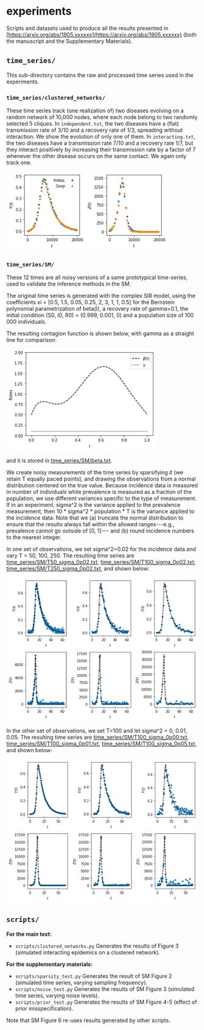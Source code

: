 # experiments

Scripts and datasets used to produce all the results presented in [https://arxiv.org/abs/1905.xxxxxx](https://arxiv.org/abs/1905.xxxxxx) (both the manuscript and the Supplementary Materials).


##  `time_series/`

This sub-directory contains the raw and processed time series used in the experiments.

### `time_series/clustered_networks/`

These time series track (one realization of) two diseases evolving on a random network of 10,000 nodes, where each node belong to two randomly selected 5 cliques.
In `independent.txt`, the two diseases have a (flat) transmission rate of 3/10 and a recovery rate of 1/3, spreading without interaction. We show the evolution of only one of them.
In `interacting.txt`, the two diseases have a transmission rate 7/10 and a recovery rate 1/7, but they interact positively by increasing their transmission rate by a factor of 7 whenever the other disease occurs on the same contact. We again only track one.

![](time_series/clustered_networks/clustered.png)


### `time_series/SM/`

These 12 times are all noisy versions of a same prototypical time-series, used to validate the inference methods in the SM.

The original time series is generated with the complex SIR model, using the coefficients xi = [0.5, 1.5, 0.05, 0.25, 2, 3, 1, 1, 0.5] for the Bernstein polynomial parametrization of beta(I), a recovery rate of gamma=0.1, the initial condition (S0, I0, R0) = (0.999, 0.001, 0) and a population size of 100 000 individuals.

The resulting contagion function is shown below, with gamma as a straight line for comparison:

![](time_series/SM/rates.png)

and it is stored in [time_series/SM/beta.txt](time_series/SM/beta.txt).

We create noisy measurements of the time series by sparsifying it (we retain T equally paced points), and drawing the observations from a normal distribution centered on the true value.
Because incidence data is measured in number of individuals while prevalence is measured as a fraction of the population, we use different variances specific to the type of measurement.
If in an experiment, sigma^2 is the variance applied to the prevalence measurement, then 10 * sigma^2 * population * T is the variance applied to the incidence data.
Note that we (a) truncate the normal distribution to ensure that the results always fall within the allowed ranges---e.g., prevalence cannot go outside of [0, 1]--- and (b) round incidence numbers to the nearest integer.

In one set of observations, we set sigma^2=0.02 for the incidence data and vary T = 50, 100, 250.
The resulting time series are [time_series/SM/T50_sigma_0p02.txt](time_series/SM/T50_sigma_0p02.txt),  [time_series/SM/T100_sigma_0p02.txt](time_series/SM/T100_sigma_0p02.txt), [time_series/SM/T250_sigma_0p02.txt](time_series/SM/T250_sigma_0p02.txt), and shown below:

![](time_series/SM/sparsity_levels.png)

In the other set of observations, we set T=100 and let sigma^2 = 0, 0.01, 0.05.
The resulting time series are [time_series/SM/T100_sigma_0p00.txt](time_series/SM/T100_sigma_0p00.txt),  [time_series/SM/T100_sigma_0p01.txt](time_series/SM/T100_sigma_0p01.txt), [time_series/SM/T100_sigma_0p05.txt](time_series/SM/T100_sigma_0p05.txt), and shown below:

![](time_series/SM/noise_levels.png)

##  `scripts/`


**For the main text:**

* `scripts/clustered_networks.py` Generates the results of Figure 3 (simulated interacting epidemics on a clustered network).

**For the supplementary materials:**

- `scripts/sparsity_test.py` Generates the result of SM Figure 2 (simulated time series, varying sampling frequency).
- `scripts/noise_test.py`  Generates the results of SM Figure 3 (simulated time series, varying noise levels).
- `scripts/prior_test.py` Generates the results of SM Figure 4-5 (effect of prior misspecification).

Note that SM Figure 6 re-uses results generated by other scripts.
